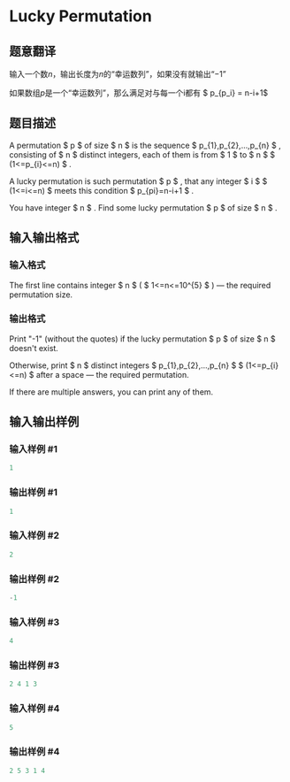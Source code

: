 # Lucky Permutation

## 题意翻译

输入一个数$n$，输出长度为$n$的“幸运数列”，如果没有就输出“$-1$”

如果数组$p$是一个“幸运数列”，那么满足对与每一个i都有 $ p_{p_i} = n-i+1$ 

## 题目描述

A permutation $ p $ of size $ n $ is the sequence $ p_{1},p_{2},...,p_{n} $ , consisting of $ n $ distinct integers, each of them is from $ 1 $ to $ n $ $ (1<=p_{i}<=n) $ .

A lucky permutation is such permutation $ p $ , that any integer $ i $ $ (1<=i<=n) $ meets this condition $ p_{pi}=n-i+1 $ .

You have integer $ n $ . Find some lucky permutation $ p $ of size $ n $ .

## 输入输出格式

### 输入格式

The first line contains integer $ n $ ( $ 1<=n<=10^{5} $ ) — the required permutation size.

### 输出格式

Print "-1" (without the quotes) if the lucky permutation $ p $ of size $ n $ doesn't exist.

Otherwise, print $ n $ distinct integers $ p_{1},p_{2},...,p_{n} $ $ (1<=p_{i}<=n) $ after a space — the required permutation.

If there are multiple answers, you can print any of them.

## 输入输出样例

### 输入样例 #1

```cpp
1

```
### 输出样例 #1

```cpp
1 

```
### 输入样例 #2

```cpp
2

```
### 输出样例 #2

```cpp
-1

```
### 输入样例 #3

```cpp
4

```
### 输出样例 #3

```cpp
2 4 1 3 

```
### 输入样例 #4

```cpp
5

```
### 输出样例 #4

```cpp
2 5 3 1 4 

```
